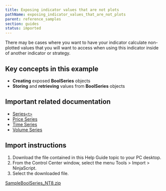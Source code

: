 ```yaml
---
title: Exposing indicator values that are not plots
pathName: exposing_indicator_values_that_are_not_plots
parent: reference_samples
section: guides
status: imported
---
```


There may be cases where you want to have your indicator calculate non-plotted values that you will want to access when using this indicator inside of another indicator or strategy.

## Key concepts in this example

* **Creating** exposed **BoolSeries** objects
* **Storing** and **retrieving** values from **BoolSeries** objects

## Important related documentation

* [Series`<t>`](seriest)
* [Price Series](priceseries)
* [Time Series](timeseries)
* [Volume Series](volumeseries.md)

## Import instructions

1. Download the file contained in this Help Guide topic to your PC desktop.
2. From the Control Center window, select the menu Tools > Import > NinjaScript.
3. Select the downloaded file.

[SampleBoolSeries_NT8.zip](samples/SampleBoolSeries_NT8.zip)
